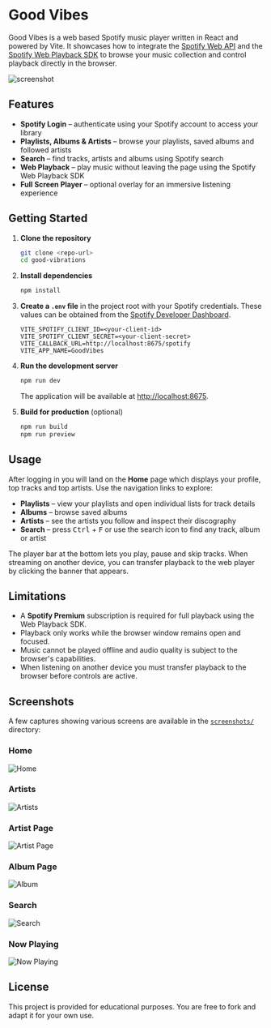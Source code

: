 # Good Vibes

Good Vibes is a web based Spotify music player written in React and powered by Vite.
It showcases how to integrate the [Spotify Web API](https://developer.spotify.com/documentation/web-api/) 
and the [Spotify Web Playback SDK](https://developer.spotify.com/documentation/web-playback-sdk) to browse your
music collection and control playback directly in the browser.

![screenshot](screenshots/ss1.png)

## Features

- **Spotify Login** – authenticate using your Spotify account to access your library
- **Playlists, Albums & Artists** – browse your playlists, saved albums and followed artists
- **Search** – find tracks, artists and albums using Spotify search
- **Web Playback** – play music without leaving the page using the Spotify Web Playback SDK
- **Full Screen Player** – optional overlay for an immersive listening experience

## Getting Started

1. **Clone the repository**

   ```bash
   git clone <repo-url>
   cd good-vibrations
   ```
2. **Install dependencies**

   ```bash
   npm install
   ```
3. **Create a `.env` file** in the project root with your Spotify credentials. These values can be obtained from
the [Spotify Developer Dashboard](https://developer.spotify.com/dashboard).

   ```env
   VITE_SPOTIFY_CLIENT_ID=<your-client-id>
   VITE_SPOTIFY_CLIENT_SECRET=<your-client-secret>
   VITE_CALLBACK_URL=http://localhost:8675/spotify
   VITE_APP_NAME=GoodVibes
   ```
4. **Run the development server**

   ```bash
   npm run dev
   ```

   The application will be available at [http://localhost:8675](http://localhost:8675).

5. **Build for production** (optional)

   ```bash
   npm run build
   npm run preview
   ```

## Usage

After logging in you will land on the **Home** page which displays your profile, top tracks and top artists.
Use the navigation links to explore:

- **Playlists** – view your playlists and open individual lists for track details
- **Albums** – browse saved albums
- **Artists** – see the artists you follow and inspect their discography
- **Search** – press <kbd>Ctrl</kbd> + <kbd>F</kbd> or use the search icon to find any track, album or artist

The player bar at the bottom lets you play, pause and skip tracks. When streaming on another device,
you can transfer playback to the web player by clicking the banner that appears.

## Limitations

- A **Spotify Premium** subscription is required for full playback using the Web Playback SDK.
- Playback only works while the browser window remains open and focused.
- Music cannot be played offline and audio quality is subject to the browser's capabilities.
- When listening on another device you must transfer playback to the browser before controls are active.

## Screenshots

A few captures showing various screens are available in the [`screenshots/`](screenshots) directory:

### Home
![Home](screenshots/spotify1.png)
### Artists
![Artists](screenshots/spotify2.png)
### Artist Page
![Artist Page](screenshots/spotify12.png)
### Album Page
![Album](screenshots/spotify5.png)
### Search
![Search](screenshots/spotify6.png)
### Now Playing
![Now Playing](screenshots/spotify8.png)
## License

This project is provided for educational purposes. You are free to fork and adapt it for your own use.
